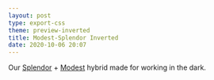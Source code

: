 ```yaml
---
layout: post
type: export-css
theme: preview-inverted
title: Modest-Splendor Inverted
date: 2020-10-06 20:07
---
```


Our [Splendor](http://markdowncss.github.io/splendor) + [Modest](http://markdowncss.github.io/modest) hybrid made for working in the dark.
